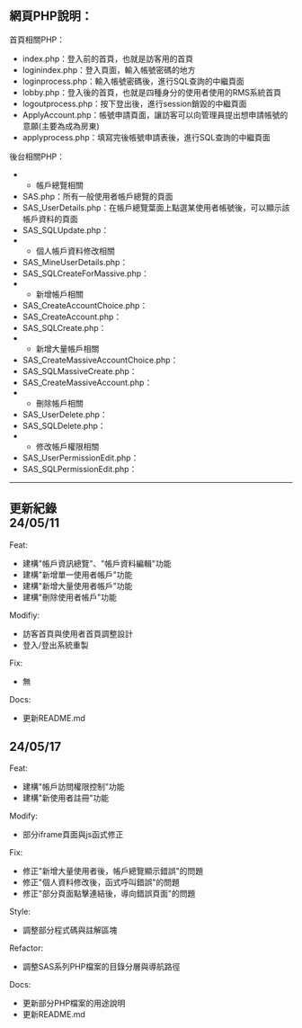 網頁PHP說明： 
----------------------------------
首頁相關PHP：  
- index.php：登入前的首頁，也就是訪客用的首頁
- loginindex.php：登入頁面，輸入帳號密碼的地方
- loginprocess.php：輸入帳號密碼後，進行SQL查詢的中繼頁面
- lobby.php：登入後的首頁，也就是四種身分的使用者使用的RMS系統首頁
- logoutprocess.php：按下登出後，進行session銷毀的中繼頁面
- ApplyAccount.php：帳號申請頁面，讓訪客可以向管理員提出想申請帳號的意願(主要為成為房東)
- applyprocess.php：填寫完後帳號申請表後，進行SQL查詢的中繼頁面

後台相關PHP：
- - 帳戶總覽相關
- SAS.php：所有一般使用者帳戶總覽的頁面
- SAS_UserDetails.php：在帳戶總覽葉面上點選某使用者帳號後，可以顯示該帳戶資料的頁面
- SAS_SQLUpdate.php：
- - 個人帳戶資料修改相關
- SAS_MineUserDetails.php：
- SAS_SQLCreateForMassive.php：
- - 新增帳戶相關
- SAS_CreateAccountChoice.php：
- SAS_CreateAccount.php：
- SAS_SQLCreate.php：
- - 新增大量帳戶相關
- SAS_CreateMassiveAccountChoice.php：
- SAS_SQLMassiveCreate.php：
- SAS_CreateMassiveAccount.php：
- - 刪除帳戶相關
- SAS_UserDelete.php：
- SAS_SQLDelete.php：
- - 修改帳戶權限相關
- SAS_UserPermissionEdit.php：
- SAS_SQLPermissionEdit.php：
----------------------------------

更新紀錄  
24/05/11  
----------------------------------
Feat:
- 建構"帳戶資訊總覽"、"帳戶資料編輯"功能
- 建構"新增單一使用者帳戶"功能  
- 建構"新增大量使用者帳戶"功能
- 建構"刪除使用者帳戶"功能

Modifiy:
- 訪客首頁與使用者首頁調整設計
- 登入/登出系統重製

Fix:  
- 無
  
Docs:  
- 更新README.md

24/05/17
----------------------------------
Feat:
- 建構"帳戶訪問權限控制"功能
- 建構"新使用者註冊"功能

Modify:
- 部分iframe頁面與js函式修正

Fix:
- 修正"新增大量使用者後，帳戶總覽顯示錯誤"的問題
- 修正"個人資料修改後，函式呼叫錯誤"的問題
- 修正"部分頁面點擊連結後，導向錯誤頁面"的問題

Style:
- 調整部分程式碼與註解區塊

Refactor:
- 調整SAS系列PHP檔案的目錄分層與導航路徑

Docs:
- 更新部分PHP檔案的用途說明
- 更新README.md
